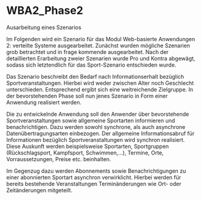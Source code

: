 WBA2_Phase2
===========

Ausarbeitung eines Szenarios


Im Folgenden wird ein Szenario für das Modul Web-basierte Anwendungen 2: verteilte Systeme ausgearbeitet. Zunächst wurden mögliche Szenarien grob betrachtet und in frage kommende ausgearbeitet. Nach der detaillierten Erarbeitung zweier Szenarien wurde Pro und Kontra abgewägt, sodass sich letztendlich für das Sport-Szenario entschieden wurde.

Das Szenario beschreibt den Bedarf nach Informationserhalt bezüglich Sportveranstaltungen. Hierbei wird weder zwischen Alter noch Geschlecht unterschieden. Entsprechend ergibt sich eine weitreichende Zielgruppe. In der bevorstehenden Phase soll nun jenes Szenario in Form einer Anwendung realisiert werden. 

Die zu entwickelnde Anwendung soll den Anwender über bevorstehende Sportveranstaltungen sowie allgemeine Sportarten informieren und benachrichtigen. 
Dazu werden sowohl synchrone, als auch asynchrone Datenübertragungsarten einbezogen.
Der allgemeine Informationsabruf für Informationen bezüglich Sportveranstaltungen wird synchron realisiert. Diese Auskunft werden beispielsweise Sportarten, Sportgruppen (Rückschlagsport, Kampfsport, Schwimmen,...), Termine, Orte, Vorraussetzungen, Preise etc. beinhalten.

Im Gegenzug dazu werden Abonnements sowie Benachrichtigungen zu einer abonnierten Sportart asynchron verwirklicht. Hierbei werden für bereits bestehende Veranstaltungen Terminänderungen wie Ort- oder Zeitänderungen mitgeteilt.  

